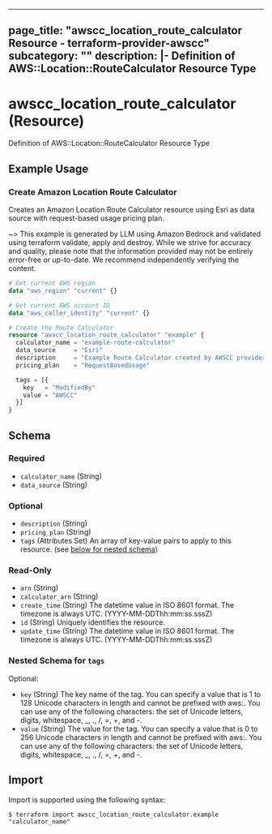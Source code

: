 
---
page_title: "awscc_location_route_calculator Resource - terraform-provider-awscc"
subcategory: ""
description: |-
  Definition of AWS::Location::RouteCalculator Resource Type
---

# awscc_location_route_calculator (Resource)

Definition of AWS::Location::RouteCalculator Resource Type

## Example Usage

### Create Amazon Location Route Calculator

Creates an Amazon Location Route Calculator resource using Esri as data source with request-based usage pricing plan.

~> This example is generated by LLM using Amazon Bedrock and validated using terraform validate, apply and destroy. While we strive for accuracy and quality, please note that the information provided may not be entirely error-free or up-to-date. We recommend independently verifying the content.

```terraform
# Get current AWS region
data "aws_region" "current" {}

# Get current AWS account ID
data "aws_caller_identity" "current" {}

# Create the Route Calculator
resource "awscc_location_route_calculator" "example" {
  calculator_name = "example-route-calculator"
  data_source     = "Esri"
  description     = "Example Route Calculator created by AWSCC provider"
  pricing_plan    = "RequestBasedUsage"

  tags = [{
    key   = "ModifiedBy"
    value = "AWSCC"
  }]
}
```

<!-- schema generated by tfplugindocs -->
## Schema

### Required

- `calculator_name` (String)
- `data_source` (String)

### Optional

- `description` (String)
- `pricing_plan` (String)
- `tags` (Attributes Set) An array of key-value pairs to apply to this resource. (see [below for nested schema](#nestedatt--tags))

### Read-Only

- `arn` (String)
- `calculator_arn` (String)
- `create_time` (String) The datetime value in ISO 8601 format. The timezone is always UTC. (YYYY-MM-DDThh:mm:ss.sssZ)
- `id` (String) Uniquely identifies the resource.
- `update_time` (String) The datetime value in ISO 8601 format. The timezone is always UTC. (YYYY-MM-DDThh:mm:ss.sssZ)

<a id="nestedatt--tags"></a>
### Nested Schema for `tags`

Optional:

- `key` (String) The key name of the tag. You can specify a value that is 1 to 128 Unicode characters in length and cannot be prefixed with aws:. You can use any of the following characters: the set of Unicode letters, digits, whitespace, _, ., /, =, +, and -.
- `value` (String) The value for the tag. You can specify a value that is 0 to 256 Unicode characters in length and cannot be prefixed with aws:. You can use any of the following characters: the set of Unicode letters, digits, whitespace, _, ., /, =, +, and -.

## Import

Import is supported using the following syntax:

```shell
$ terraform import awscc_location_route_calculator.example "calculator_name"
```

